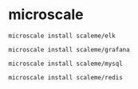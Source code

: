 # microscale


`microscale install scaleme/elk`

`microscale install scaleme/grafana`
 
`microscale install scaleme/mysql`
  
`microscale install scaleme/redis`
